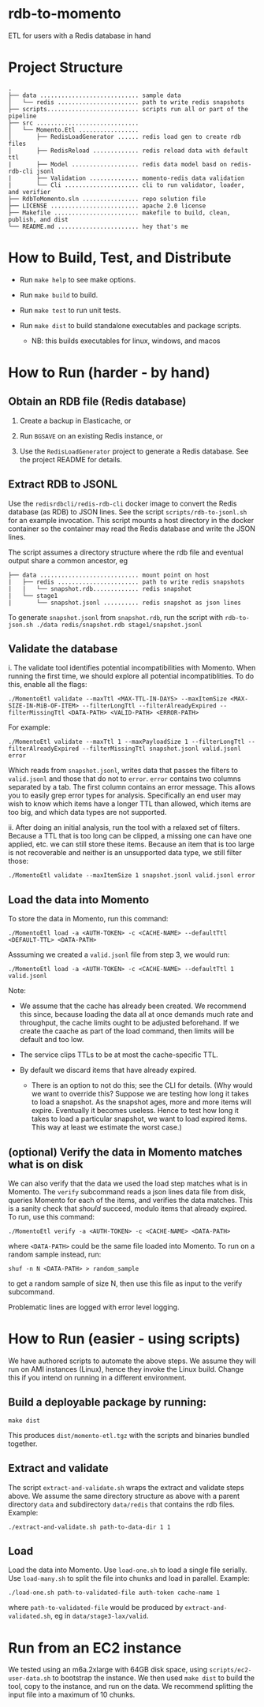 # rdb-to-momento

ETL for users with a Redis database in hand

# Project Structure

```
.
├── data ............................ sample data
│   └── redis ....................... path to write redis snapshots
├── scripts.......................... scripts run all or part of the pipeline
├── src .............................
│   └── Momento.Etl .................
│       ├── RedisLoadGenerator ...... redis load gen to create rdb files
│       ├── RedisReload ............. redis reload data with default ttl
|       ├── Model ................... redis data model basd on redis-rdb-cli jsonl
|       ├── Validation .............. momento-redis data validation
|       └── Cli ..................... cli to run validator, loader, and verifier
├── RdbToMomento.sln ................ repo solution file
├── LICENSE ......................... apache 2.0 license
├── Makefile ........................ makefile to build, clean, publish, and dist
└── README.md ....................... hey that's me

```

# How to Build, Test, and Distribute

- Run `make help` to see make options.

- Run `make build` to build.

- Run `make test` to run unit tests.

- Run `make dist` to build standalone executables and package scripts.
  - NB: this builds executables for linux, windows, and macos

# How to Run (harder - by hand)

## Obtain an RDB file (Redis database)

1. Create a backup in Elasticache, or

2. Run `BGSAVE` on an existing Redis instance, or

3. Use the `RedisLoadGenerator` project to generate a Redis database. See the project README for details.

## Extract RDB to JSONL

Use the `redisrdbcli/redis-rdb-cli` docker image to convert the Redis database (as RDB) to JSON lines. See the script `scripts/rdb-to-jsonl.sh` for an example invocation. This script mounts a host directory in the docker container so the container may read the Redis database and write the JSON lines.

The script assumes a directory structure where the rdb file and eventual output share a common ancestor, eg

```
├── data ............................ mount point on host
|   ├── redis ....................... path to write redis snapshots
|   |   └── snapshot.rdb............. redis snapshot
|   └── stage1
|       └── snapshot.jsonl .......... redis snapshot as json lines
```

To generate `snapshot.jsonl` from `snapshot.rdb`, run the script with `rdb-to-json.sh ./data redis/snapshot.rdb stage1/snapshot.jsonl`

## Validate the database

i. The validate tool identifies potential incompatibilities with Momento. When running the first time, we should explore all potential incompatiblities. To do this, enable all the flags:

`./MomentoEtl validate --maxTtl <MAX-TTL-IN-DAYS> --maxItemSize <MAX-SIZE-IN-MiB-OF-ITEM> --filterLongTtl --filterAlreadyExpired --filterMissingTtl <DATA-PATH> <VALID-PATH> <ERROR-PATH>`

For example:

`./MomentoEtl validate --maxTtl 1 --maxPayloadSize 1 --filterLongTtl --filterAlreadyExpired --filterMissingTtl snapshot.jsonl valid.jsonl error`

Which reads from `snapshot.jsonl`, writes data that passes the filters to `valid.jsonl` and those that do not to `error`. `error` contains two columns separated by a tab. The first column contains an error message. This allows you to easily grep error types for analysis. Specifically an end user may wish to know which items have a longer TTL than allowed, which items are too big, and which data types are not supported.

ii. After doing an initial analysis, run the tool with a relaxed set of filters. Because a TTL that is too long can be clipped, a missing one can have one applied, etc. we can still store these items. Because an item that is too large is not recoverable and neither is an unsupported data type, we still filter those:

`./MomentoEtl validate --maxItemSize 1 snapshot.jsonl valid.jsonl error`

## Load the data into Momento

To store the data in Momento, run this command:

`./MomentoEtl load -a <AUTH-TOKEN> -c <CACHE-NAME> --defaultTtl <DEFAULT-TTL> <DATA-PATH>`

Asssuming we created a `valid.jsonl` file from step 3, we would run:

`./MomentoEtl load -a <AUTH-TOKEN> -c <CACHE-NAME> --defaultTtl 1 valid.jsonl`

Note:

- We assume that the cache has already been created. We recommend this since, because loading the data all at once demands much rate and throughput, the cache limits ought to be adjusted beforehand. If we create the caache as part of the load command, then limits will be default and too low.

- The service clips TTLs to be at most the cache-specific TTL.

- By default we discard items that have already expired.
  - There is an option to not do this; see the CLI for details. (Why would we want to override this? Suppose we are testing how long it takes to load a snapshot. As the snapshot ages, more and more items will expire. Eventually it becomes useless. Hence to test how long it takes to load a particular snapshot, we want to load expired items. This way at least we estimate the worst case.)

## (optional) Verify the data in Momento matches what is on disk

We can also verify that the data we used the load step matches what is in Momento. The `verify` subcommand reads a json lines data file from disk, queries Momento for each of the items, and verifies the data matches. This is a sanity check that _should_ succeed, modulo items that already expired. To run, use this command:

`./MomentoEtl verify -a <AUTH-TOKEN> -c <CACHE-NAME> <DATA-PATH>`

where `<DATA-PATH>` could be the same file loaded into Momento. To run on a random sample instead, run:

`shuf -n N <DATA-PATH> > random_sample`

to get a random sample of size N, then use this file as input to the verify subcommand.

Problematic lines are logged with error level logging.

# How to Run (easier - using scripts)

We have authored scripts to automate the above steps. We assume they will run on AMI instances (Linux), hence they invoke the Linux build. Change this if you intend on running in a different environment.

## Build a deployable package by running:

`make dist`

This produces `dist/momento-etl.tgz` with the scripts and binaries bundled together.

## Extract and validate

The script `extract-and-validate.sh` wraps the extract and validate steps above. We assume the same directory structure as above with a parent directory `data` and subdirectory `data/redis` that contains the rdb files. Example:

`./extract-and-validate.sh path-to-data-dir 1 1`

## Load

Load the data into Momento. Use `load-one.sh` to load a single file serially. Use `load-many.sh` to split the file into chunks and load in parallel. Example:

`./load-one.sh path-to-validated-file auth-token cache-name 1`

where `path-to-validated-file` would be produced by `extract-and-validated.sh`, eg in `data/stage3-lax/valid`.

# Run from an EC2 instance

We tested using an m6a.2xlarge with 64GB disk space, using `scripts/ec2-user-data.sh` to bootstrap the instance. We then used `make dist` to build the tool, copy to the instance, and run on the data. We recommend splitting the input file into a maximum of 10 chunks.
